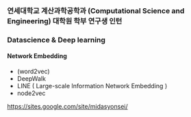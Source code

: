 ### 연세대학교 계산과학공학과 (Computational Science and Engineering) 대학원 학부 연구생 인턴
### Datascience & Deep learning
#### Network Embedding
- (word2vec)
- DeepWalk
- LINE ( Large-scale Information Network Embedding )
- node2vec

https://sites.google.com/site/midasyonsei/
